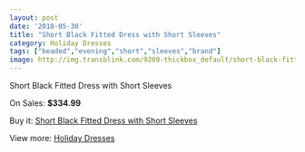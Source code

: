 ```yaml
---
layout: post
date: '2018-05-30'
title: "Short Black Fitted Dress with Short Sleeves"
category: Holiday Dresses
tags: ["beaded","evening","short","sleeves","brand"]
image: http://img.transblink.com/9209-thickbox_default/short-black-fitted-dress-with-short-sleeves.jpg
---
```

Short Black Fitted Dress with Short Sleeves

On Sales: **$334.99**
<a href="https://www.transblink.com/en/holiday-dresses/3011-short-black-fitted-dress-with-short-sleeves.html"><amp-img layout="responsive" width="600" height="600" src="//img.transblink.com/9209-thickbox_default/short-black-fitted-dress-with-short-sleeves.jpg" alt="Short Black Fitted Dress with Short Sleeves 0" /></a>
<a href="https://www.transblink.com/en/holiday-dresses/3011-short-black-fitted-dress-with-short-sleeves.html"><amp-img layout="responsive" width="600" height="600" src="//img.transblink.com/9211-thickbox_default/short-black-fitted-dress-with-short-sleeves.jpg" alt="Short Black Fitted Dress with Short Sleeves 1" /></a>
<a href="https://www.transblink.com/en/holiday-dresses/3011-short-black-fitted-dress-with-short-sleeves.html"><amp-img layout="responsive" width="600" height="600" src="//img.transblink.com/9210-thickbox_default/short-black-fitted-dress-with-short-sleeves.jpg" alt="Short Black Fitted Dress with Short Sleeves 2" /></a>

Buy it: [Short Black Fitted Dress with Short Sleeves](https://www.transblink.com/en/holiday-dresses/3011-short-black-fitted-dress-with-short-sleeves.html "Short Black Fitted Dress with Short Sleeves")

View more: [Holiday Dresses](https://www.transblink.com/en/8-holiday-dresses "Holiday Dresses")